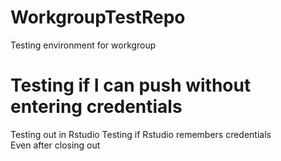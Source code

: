 # WorkgroupTestRepo
Testing environment for workgroup
# Testing if I can push without entering credentials
Testing out in Rstudio
Testing if Rstudio remembers credentials <br/>
Even after closing out